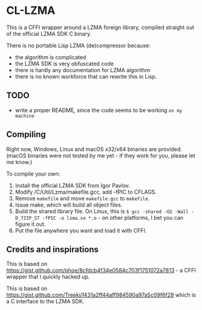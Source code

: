 # CL-LZMA

This is a CFFI wrapper around a LZMA foreign library, compiled straight out of the official LZMA SDK C binary.

There is no portable Lisp LZMA (de)compressor because:
  * the algorithm is complicated
  * the LZMA SDK is very obfuscated code
  * there is hardly any documentation for LZMA algorithm
  * there is no known workforce that can rewrite this in Lisp.

## TODO
  * write a proper README, since the code seems to be working `on my machine`

## Compiling
Right now, Windows, Linux and macOS x32/x64 binaries are provided. (macOS binaries were not tested by me yet - if they work for you, please let me know.)

To compile your own:
  1. Install the official LZMA SDK from Igor Pavlov.
  1. Modify /C/Util/Lzma/makefile.gcc, add -fPIC to CFLAGS.
  1. Remove `makefile` and move `makefile.gcc` to `makefile`.
  1. Issue make, which will build all object files.
  1. Build the shared library file. On Linux, this is `$ gcc -shared -O2 -Wall -D_7ZIP_ST -fPIC -o lzma.so *.o` - on other platforms, I bet you can figure it out.
  1. Put the file anywhere you want and load it with CFFI.

## Credits and inspirations
This is based on https://gist.github.com/phoe/8cfdcb4f34e0584c703f1751072a7813 - a CFFI wrapper that I quickly hacked up.

This is based on https://gist.github.com/Treeki/f431a2ff44aff984590a97a5c09f6f28 which is a C interface to the LZMA SDK.
